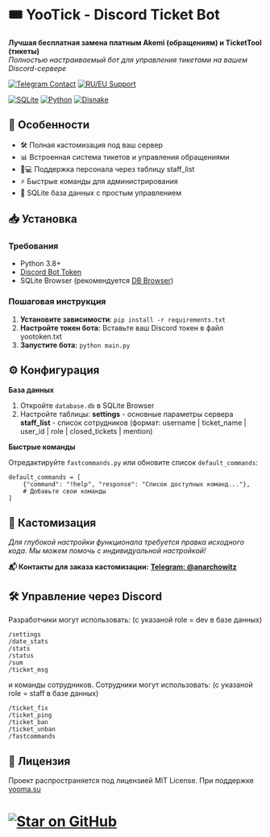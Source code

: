 # 🎟️ YooTick - Discord Ticket Bot

**Лучшая бесплатная замена платным Akemi (обращениям) и TicketTool (тикеты)**  
*Полностью настраиваемый бот для управления тикетами на вашем Discord-сервере*

[![Telegram Contact](https://img.shields.io/badge/Contact-Telegram-blue?logo=telegram)](https://t.me/anarchowitz)
[![RU/EU Support](https://img.shields.io/badge/Support-RU%2FEU-orange)](https://yooma.su)

[![SQLite](https://img.shields.io/badge/SQLite-3.43%2B-003B57?logo=sqlite&logoColor=white)](https://sqlite.org)
[![Python](https://img.shields.io/badge/Python-3.8%2B-3776AB?logo=python&logoColor=white)](https://python.org)
[![Disnake](https://img.shields.io/badge/Disnake-2.9.0%2B-5865F2?logo=discord&logoColor=white)](https://docs.disnake.dev)


## 🌟 Особенности
- 🛠️ Полная кастомизация под ваш сервер
- 📊 Встроенная система тикетов и управления обращениями
- 👨💻 Поддержка персонала через таблицу staff_list
- ⚡ Быстрые команды для администрирования
- 📁 SQLite база данных с простым управлением

## 📥 Установка

### Требования
- Python 3.8+
- [Discord Bot Token](https://discord.com/developers/applications)
- SQLite Browser (рекомендуется [DB Browser](https://sqlitebrowser.org/))

### Пошаговая инструкция
1. **Установите зависимости**:
  ```pip install -r requirements.txt```
2. **Настройте токен бота:**
  Вставьте ваш Discord токен в файл yootoken.txt
3. **Запустите бота:**
  ```python main.py```

## ⚙️ Конфигурация

**База данных**
1. Откройте `database.db` в SQLite Browser
2. Настройте таблицы:
   **settings** - основные параметры сервера
   **staff_list** - список сотрудников (формат: username | ticket_name | user_id | role | closed_tickets | mention)
   
**Быстрые команды**

Отредактируйте `fastcommands.py` или обновите список `default_commands`:
```
default_commands = [
    {"command": "!help", "response": "Список доступных команд..."},
    # Добавьте свои команды
]
```

## 🔧 Кастомизация

*Для глубокой настройки функционала требуется правка исходного кода.
Мы можем помочь с индивидуальной настройкой!*

**📬 Контакты для заказа кастомизации:**
[**Telegram: @anarchowitz**](https://t.me/anarchowitz)

## 🛠️ Управление через Discord
Разработчики могут использовать: (с указаной role = dev в базе данных)
```
/settings
/date_stats
/stats
/status
/sum
/ticket_msg
```
и команды сотрудников.
Сотрудники могут использовать: (с указаной role = staff в базе данных)
```
/ticket_fix
/ticket_ping
/ticket_ban
/ticket_unban
/fastcommands
```
## 📄 Лицензия

Проект распространяется под лицензией MIT License.
При поддержке [yooma.su](https://yooma.su/ru)

# [![Star on GitHub](https://img.shields.io/github/stars/anarchowitz/YooTick.svg?style=social)](https://github.com/anarchowitz/YooTick/stargazers)

